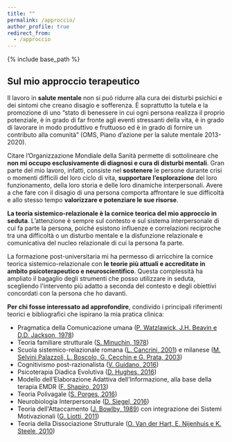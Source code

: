 ```yaml
---
title: ""
permalink: /approccio/
author_profile: true
redirect_from:
  - /approccio
---
```


{% include base_path %}


## Sul mio approccio terapeutico

Il lavoro in **salute mentale** non si può ridurre alla cura dei disturbi psichici e dei sintomi che creano disagio e sofferenza. È soprattutto la tutela e la promozione di uno “stato di benessere in cui ogni persona realizza il proprio potenziale, è in grado di far fronte agli eventi stressanti della vita, è in grado di lavorare in modo produttivo e fruttuoso ed è in grado di fornire un contributo alla comunità” (OMS, Piano d’azione per la salute mentale 2013-2020).

Citare l’Organizzazione Mondiale della Sanità permette di sottolineare che **non mi occupo esclusivamente di diagnosi e cura di disturbi mentali**. Gran parte del mio lavoro, infatti, consiste nel **sostenere** le persone durante crisi o momenti difficili del loro ciclo di vita, **supportare l’esplorazione** del loro funzionamento, della loro storia e delle loro dinamiche interpersonali. Avere a che fare con il disagio di una persona comporta affrontare le sue difficoltà e allo stesso tempo **valorizzare e potenziare le sue risorse**.

**La teoria sistemico-relazionale è la cornice teorica del mio approccio in seduta**. L’attenzione è sempre sul contesto e sul sistema interpersonale di cui fa parte la persona, poiché esistono influenze e correlazioni reciproche tra una difficoltà o un disturbo mentale e la disfunzione relazionale e comunicativa del nucleo relazionale di cui la persona fa parte.

La formazione post-universitaria mi ha permesso di arricchire la cornice teorica sistemico-relazionale con **le teorie più attuali e accreditate in ambito psicoterapeutico e neuroscientifico**. Questa complessità ha ampliato il bagaglio degli strumenti che posso utilizzare in seduta, scegliendo l'intervento più adatto a seconda del contesto e degli obiettivi concordati con la persona che ho davanti.

**Per chi fosse interessato ad approfondire**, condivido i principali riferimenti teorici e bibliografici che ispirano la mia pratica clinica:

- Pragmatica della Comunicazione umana ([P. Watzlawick, J.H. Beavin e D.D. Jackson, 1978](http://www.astrolabio-ubaldini.com/libro/123))
- Teoria familiare strutturale ([S. Minuchin, 1978](http://astrolabio-ubaldini.com/libro/88))
- Scuola sistemico-relazionale romana ([L. Cancrini, 2001](https://www.carocci.it/prodotto/il-vaso-di-pandora)) e milanese ([M. Selvini Palazzoli, L. Boscolo, G. Cecchin e G. Prata, 2003](https://www.raffaellocortina.it/scheda-libro/mara-selvini-palazzoli-luigi-boscolo-gianfranco-cecchin/paradosso-e-controparadosso-9788870788129-932.html)) 
- Cognitivismo post-razionalista ([V. Guidano, 2016](https://francoangeli.it/Libro/Psicoterapia-cognitiva-post-razionalista-Una-ricognizione-dalla-teoria-alla-clinica?Id=15212))
- Psicoterapia Diadica Evolutiva ([D. Hughes, 2016](https://wwnorton.co.uk/books/9780393711042-the-neurobiology-of-attachment-focused-therapy))
- Modello dell’Elaborazione Adattiva dell’Informazione, alla base della terapia EMDR ([F. Shapiro, 2013](http://astrolabio-ubaldini.com/libro/1338))
- Teoria Polivagale ([S. Porges, 2016](https://www.fioritieditore.com/prodotto/la-teoria-polivagale-fondamenti-neurofisiologici-delle-emozioni-dellattaccamento-della-comunicazione-e-dellautoregolazione/))
- Neurobiologia Interpersonale ([D. Siegel, 2016](https://www.raffaellocortina.it/scheda-libro/daniel-j-siegel-mary-hartzell/errori-da-non-ripetere-9788860308016-2193.html))
- Teoria dell'Attaccamento ([J. Bowlby, 1989](https://www.raffaellocortina.it/scheda-libro/john-bowlby/una-base-sicura-9788870780888-130.html)) con integrazione dei Sistemi Motivazionali ([G. Liotti, 2011](https://www.raffaellocortina.it/scheda-libro/giovanni-liotti-benedetto-farina/sviluppi-traumatici-9788860303974-1269.html))
- Teoria della Dissociazione Strutturale ([O. Van der Hart, E. Nijenhuis e K. Steele, 2010](https://www.raffaellocortina.it/scheda-libro/onno-van-der-hart-ellert-rs-nijenhuis-kathy-steele/fantasmi-nel-se-9788860303684-833.html))